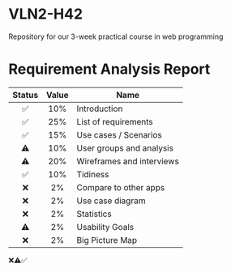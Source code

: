 # VLN2-H42
Repository for our 3-week practical course in web programming

# Requirement Analysis Report
| Status | Value | Name |
|  :---:   |  :---:  |  --- |
| ✅ | 10% | Introduction |
| ✅ | 25% | List of requirements |
| ✅ | 15% | Use cases / Scenarios |
| ⚠️ | 10% | User groups and analysis |
| ⚠️ | 20% | Wireframes and interviews |
| ✅ | 10% | Tidiness |
| ❌ | 2% | Compare to other apps |
| ❌ | 2% | Use case diagram |
| ❌ | 2% | Statistics |
| ⚠️ | 2% | Usability Goals |
| ❌ | 2% | Big Picture Map |

❌⚠️✅
